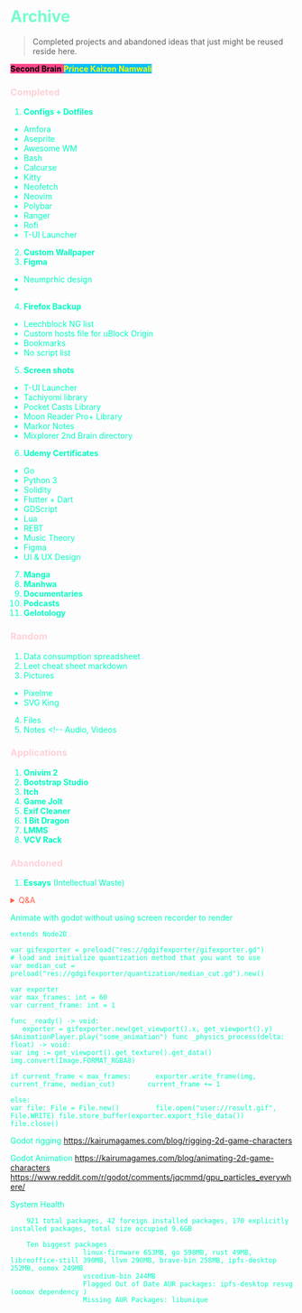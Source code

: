 # <span style='color:#74ffcb;'>Archive</span> 
> Completed projects and abandoned ideas that just might be reused reside here. 

<span style='background-color:#ff468b;'><span style='color:#000000;'>**Second Brain**</span> <span style='background-color:#00bfff;'><span style='color:#ffff00;'>**Prince Kaizen Namwali**</span> 



<span style='color:#00ffbf;'>





### <span style='color:#ffd1d8;'> Completed</span>



1. **Configs + Dotfiles** <!-- The total space consumption is under 1MB -->
- Amfora
- Aseprite
- Awesome WM
- Bash
- Calcurse
- Kitty
- Neofetch
- Neovim
- Polybar
- Ranger
- Rofi
- T-UI Launcher
2. **Custom Wallpaper** <!-- I used inkscape to trace my bitmap to my liking and added the final touch with effects using gimp. Its a process that requires both a raster graphics editor and scalable vector graphics editor to create a work of unison and excellence -->
3. **Figma**
- Neumprhic design
- 
4. **Firefox Backup**
- Leechblock NG list
- Custom hosts file for uBlock Origin <!-- Anno Denomini - hosted on my github -->
- Bookmarks <!-- Lots of emojis, Second Brain and made up names for folders -->
- No script list
5. **Screen shots** 
- T-UI Launcher
- Tachiyomi library
- Pocket Casts Library
- Moon Reader Pro+ Library
- Markor Notes
- Mixplorer 2nd Brain directory
6. **Udemy Certificates**
- Go 
- Python 3
- Solidity
- Flutter + Dart
- GDScript
- Lua
- REBT
- Music Theory
- Figma
- UI & UX Design
7. **Manga** 
8. **Manhwa**
9. **Documentaries**
10. **Podcasts**
11. **Gelotology** <!-- (stand up comedy) -->





###  <span style='color:#ffd1d8;'> Random</span> 



1. Data consumption spreadsheet
2. Leet cheat sheet markdown
3. Pictures
- Pixelme
- SVG King
4. Files
5. Notes <!-- Audio, Videos

###  <span style='color:#ffd1d8;'> Applications </span>



1. **Onivim 2** <!-- Its only 60MB -->
2. **Bootstrap Studio** <!-- Why is this bigger than Onivim 2? I don't know! -->
3. **Itch** <!-- Game developer & player workspace -  no need to keep the executable, you can always redownload because its constantly updated -->
4. **Game Jolt** <!-- Game developer & player workspace - Same as the above comment -->
5. **Exif Cleaner** <!-- Privacy optimization - no metadata -->
6. **1 Bit Dragon** <!-- To some degree I feel like its one of the worst procedurally generated tools for music, I think Wolfram Tone generator, abundant music, fake music generator and AIVA do a better job. The only thing I seee myself using this app is for the drum programming -->
7. **LMMS** <!-- Linux Multimedia Studio (Open source digital audio workstation) - no need to keep the appimage you can always redownload with newer version. Hope fully the newer versions become better because it seems to the opposite. More clicks doesn't necessarily equate to higher productivity -->
8. **VCV Rack** <!-- Modular Synthesis for everyone - all the modules are streamlined through one website which sorta raises high levels of concern. Will the modules I purchased still he available in the near future when a massive databreach occurs? If the community added all the essential midi plugins natively would there be a need for third party modules? -->

###  <span style='color:#ffd1d8;'> Abandoned</span>

 
 1. **Essays** (Intellectual Waste)

<!--

What else was abandoned?

1. **Boot animations** (custom) - Its pretty useless considering that boot time is faster without animations.
2. **FL Studio Mobile projects** (.flm files) - Technically, you can't install Fl studio mobile on a gapps free android OS
3. **Love2D** (game projects) - mostly for studying how other people made games and making small tweaks. However, I am not a fun of a game framework if it means the work is 2X greater opposed to that of a game engine.
4. **Pixel Studio** (Its the equivalent of Aseprite on Android) - it has the same downfall, restoring purchase requires gapps, without it your eyes are raped by the evil light theme.
5. **RetroArch** (its the ultimate emulator, an app and also available as a stand alone OS) - I definitely will use it when the time comes
6. **PPSSPP Gold** (best PSP emulator) Does retroarch have a PSP emulator?
7. **Renpy** (visual novel game engine for Python) - It looks fascinating but I can't bring myself to learn it because its boring. I just think that in general visual novels aren't really gamifiable no matter what gamification elements are used. Visual novels will always be the poor mans PowerPoint. What's the real problem? Visual novels made with Renpy are just too big. 
8. **Systematic Mastery** (podcast) - it starts out great and slowly becomes more negative and disengaging like the little homunculus upstairs
9. **Pixelorama** ( Aseprite contender) - I just have it there, but my attraction for pixel art is rapidly fading away like a waning gibbous (moon phase). 
10. **Tabularasa** (blank canvases)
11. **Audio** (useless soundbites)
12. **Obsidian** (my config files, PARA, 80's neon CSS theme, Amethyst CSS theme, spectrum CSS theme
dzala - dzenje (pit), mchengautuwa, katoto, hilltop primary school,
andrew mary nursery school, takulandirani primary school - now became shalom.
golden gate primary school - RIP principal matinga,  Wadya ntolilo, 

**Golden open seafood inc**

-->

<span style='color:#ff5d46;'>

<details markdown='1'><summary>Q&A</summary>

!![](https://i.redd.it/1ctpb8dor8w61.png)



</details>

</span>





<!--
When you build a second Brain you create immense value for yourself, when you use your second Brain and share you create value for others..
-->



<!--
Keep your second Brain chaotic and your Hugo site serene. The initial problem was that I didn't have enough content, but now I am drowning in abundance. I have more content this time and its not just poems. What I need right now it to restructure my site to reflect my Second Brain.The only tags I will use are Projects, Areas, Resources and Archive. I need to take my time and not rush. Hosting is free and I won't have to renew my domain until 2 years from now. The dream theme might have been revamped, but I am already using the version that I like. The only difference that I could make, if any is changing the font type, I have vscodium for that. I will start with 2 high quality posts. December 31, 2020 and January 1, 2021. The first content will be archived for the time being. I started out the year great and I finally have the site, but I need to take the time to nurture my website. I also need to removed Google analytics because turns out, I didn't need that to begin with. My website already pops up as the first result on Google. render
-->

Animate with godot without using screen recorder to render

 ``` 
 extends Node2D 
 
var gifexporter = preload("res://gdgifexporter/gifexporter.gd") 
# load and initialize quantization method that you want to use 
 var median_cut = preload("res://gdgifexporter/quantization/median_cut.gd").new() 
 
var exporter 
var max_frames: int = 60
var current_frame: int = 1 

func _ready() -> void: 
	exporter = gifexporter.new(get_viewport().x, get_viewport().y) 	$AnimationPlayer.play("some_animation") func _physics_process(delta: float) -> void: 	
var img := get_viewport().get_texture().get_data() 	img.convert(Image.FORMAT_RGBA8) 

if current_frame < max_frames: 		exporter.write_frame(img, current_frame, median_cut) 		current_frame += 1 	

else: 		
var file: File = File.new() 		file.open("user://result.gif", File.WRITE) file.store_buffer(exporter.export_file_data()) 		
file.close()
``` 
 
 Godot rigging
  https://kairumagames.com/blog/rigging-2d-game-characters
  
Godot Animation
     https://kairumagames.com/blog/animating-2d-game-characters https://www.reddit.com/r/godot/comments/jqcmmd/gpu_particles_everywhere/

System Health
``` yay -P --stats
	921 total packages, 42 foreign installed packages, 170 explicitly installed packages, total size occupied 9.6GB
			      
	Ten biggest packages
			      linux-firmware 653MB, go 598MB, rust 49MB, libreoffice-still 390MB, llvm 290MB, brave-bin 258MB, ipfs-desktop 252MB, oomox 249MB
			      vscodium-bin 244MB
			      Flagged Out of Date AUR packages: ipfs-desktop resvg (oomox dependency )
			      Missing AUR Packages: libunique
			      
```
			      
			      
